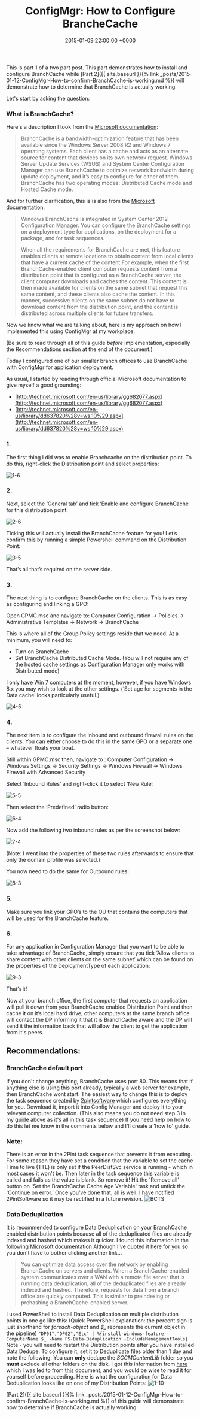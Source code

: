 ﻿---
layout: post
title:  "ConfigMgr: How to Configure BrancheCache"
date:   2015-01-09 22:00:00 +0000
categories: ConfigMgr
tags: [branchcache,configmgr]
---

This is part 1 of a two part post.  This part demonstrates how to install and configure BranchCache while [Part 2]({{ site.baseurl }}{% link _posts/2015-01-12-ConfigMgr-How-to-confirm-BranchCache-is-working.md %}) will demonstrate how to determine that BranchCache is actually working.

Let's start by asking the question: 

### What is BranchCache?

Here's a description I took from the [Microsoft documentation](https://docs.microsoft.com/en-us/windows/deployment/update/waas-branchcache):

> BranchCache is a bandwidth-optimization feature that has been available since the Windows Server 2008 R2 and Windows 7 operating systems. Each client has a cache and acts as an alternate source for content that devices on its own network request. Windows Server Update Services (WSUS) and System Center Configuration Manager can use BranchCache to optimize network bandwidth during update deployment, and it’s easy to configure for either of them. BranchCache has two operating modes: Distributed Cache mode and Hosted Cache mode.

And for further clarification, this is is also from the [Microsoft documentation](https://docs.microsoft.com/en-us/previous-versions/system-center/system-center-2012-R2/gg682077(v=technet.10)):

> Windows BranchCache is integrated in System Center 2012 Configuration Manager. You can configure the BranchCache settings on a deployment type for applications, on the deployment for a package, and for task sequences.
> 
> When all the requirements for BranchCache are met, this feature enables clients at remote locations to obtain content from local clients that have a current cache of the content.For example, when the first BranchCache-enabled client computer requests content from a distribution point that is configured as a BranchCache server, the client computer downloads and caches the content. This content is then made available for clients on the same subnet that request this same content, and these clients also cache the content. In this manner, successive clients on the same subnet do not have to download content from the distribution point, and the content is distributed across multiple clients for future transfers.

Now we know what we are talking about, here is my approach on how I implemented this using ConfigMgr at my workplace:

(Be sure to read through all of this guide *before* implementation, especially the Recommendations section at the end of the document.)

Today I configured one of our smaller branch offices to use BranchCache with ConfigMgr for application deployment.

As usual, I started by reading through official Microsoft documentation to give myself a good grounding:
- [http://technet.microsoft.com/en-us/library/gg682077.aspx](http://technet.microsoft.com/en-us/library/gg682077.aspx)
- [http://technet.microsoft.com/en-us/library/dd637820%28v=ws.10%29.aspx](http://technet.microsoft.com/en-us/library/dd637820%28v=ws.10%29.aspx)

### 1. 
The first thing I did was to enable Branchcache on the distribution point.  To do this, right-click the Distribution point and select properties:

![1-6](/assets/images/1-6.PNG)

### 2.
Next, select the ‘General tab’ and tick ‘Enable and configure BranchCache for this distribution point:

![2-6](/assets/images/2-6.PNG)

Ticking this will actually install the BranchCache feature for you!  Let’s confirm this by running a simple Powershell command on the Distribution Point:

![3-5](/assets/images/3-5.PNG)

That’s all that’s required on the server side.

### 3.
The next thing is to configure BranchCache on the clients.  This is as easy as configuring and linking a GPO:

Open GPMC.msc and navigate to: Computer Configuration -> Policies -> Administrative Templates -> Network -> BranchCache

This is where all of the Group Policy settings reside that we need.  At a minimum, you will need to:

* Turn on BranchCache
* Set BranchCache Distributed Cache Mode.
(You will not require any of the hosted cache settings as Configuration Manager only works with Distributed mode)

I only have Win 7 computers at the moment, however, if you have Windows 8.x you may wish to look at the other settings.  (‘Set age for segments in the Data cache’ looks particularly useful.)

![4-5](/assets/images/4-5.PNG)

### 4.
The next item is to configure the inbound and outbound firewall rules on the clients.  You can either choose to do this in the same GPO or a separate one – whatever floats your boat.

Still within GPMC.msc then, navigate to : Computer Configuration -> Windows Settings -> Security Settings -> Windows Firewall -> Windows Firewall with Advanced Security

Select ‘Inbound Rules’ and right-click it to select ‘New Rule’:

![5-5](/assets/images/5-5.PNG)

Then select the ‘Predefined’ radio button:

![6-4](/assets/images/6-4.PNG)

Now add the following two inbound rules as per the screenshot below:

![7-4](/assets/images/7-4.PNG)

(Note: I went into the properties of these two rules afterwards to ensure that only the domain profile was selected.)

You now need to do the same for Outbound rules:

![8-3](/assets/images/8-3.PNG)

### 5.  
Make sure you link your GPO’s to the OU that contains the computers that will be used for the BranchCache feature.

### 6.  
For any application in Configuration Manager that you want to be able to take advantage of BranchCache, simply ensure that you tick ‘Allow clients to share content with other clients on the same subnet‘ which can be found on the properties of the DeploymentType of each application:

![9-3](/assets/images/9-3.PNG)

That’s it!

Now at your branch office, the first computer that requests an application will pull it down from your BranchCache enabled Distribution Point and then cache it on it’s local hard drive; other computers at the same branch office will contact the DP informing it that it is BranchCache aware and the DP will send it the information back that will allow the client to get the application from it's peers.

## Recommendations:
### BranchCache default port
 If you don't change anything, BranchCache uses port 80.  This means that if anything else is using this port already, typically a web server for example, then BranchCache wont start.  The easiest way to change this is to deploy the task sequence created by [2pintsoftware](https://2pintsoftware.com/download/enable-branchcache-task-sequence/) which configures everything for you.  Download it, import it into Config Manager and deploy it to your relevant computer collection.  (This also means you do not need step 3 in my guide above as it's all in this task sequence) If you need help on how to do this let me know in the comments below and I'll create a 'how to' guide.
### Note:
There is an error in the 2Pint task sequence that prevents it from executing.
For some reason they have set a condition that the variable to set the cache Time to live (TTL) is only set if the PeerDistSvc service is running - which in most cases it won't be. Then later in the task sequence this variable is called and fails as the value is blank.  So remove it! Hit the 'Remove all' button on 'Set the BranchCache Cache Age Variable' task and untick the 'Continue on error.' Once you've done that, all is well.  I have notified 2PintSoftware so it may be rectified in a future revision.
![BCTS](/assets/images/BCTS.PNG)

### Data Deduplication
It is recommended to configure Data Deduplication on your BranchCache enabled distribution points because all of the deduplicated files are already indexed and hashed which makes it quicker.  I found this information in the [following Microsoft documentation](https://docs.microsoft.com/en-us/windows-server/storage/data-deduplication/interop) Although I've quoted it here for you so you don't have to bother clicking another link...
> You can optimize data access over the network by enabling BranchCache on servers and clients. When a BranchCache-enabled system communicates over a WAN with a remote file server that is running data deduplication, all of the deduplicated files are already indexed and hashed. Therefore, requests for data from a branch office are quickly computed. This is similar to preindexing or prehashing a BranchCache-enabled server.

I used PowerShell to install Data Deduplication on multiple distribution points in one go like this: (Quick PowerShell explanation: the percent sign is just shorthand for *foreach-object* and *$_* represents the current object in the pipeline)
`"DP01","DP02","Etc" | %{install-windows-feature -ComputerName $_ -Name FS-Data-Deduplication -IncludeManagementTools}`
Note - you will need to restart the Distribution points after you have installed Data Dedupe.
To configure it, set it to Deduplicate files older than 1 day and note the following:
You can **only** dedupe the *SCCMContentLib* folder so you **must** exclude all other folders on the disk.  I got this information from [here](https://cloudblogs.microsoft.com/enterprisemobility/2014/02/18/configuration-manager-distribution-points-and-windows-server-2012-data-deduplication/) which I was led to from [this](https://docs.microsoft.com/en-us/sccm/core/plan-design/configs/support-for-windows-features-and-networks) document, and you would be wise to read it for yourself before proceeding.
Here is what the configuration for Data Deduplication looks like on one of my Distribution Points:
![1-10](/assets/images/1-10.PNG)


[Part 2]({{ site.baseurl }}{% link _posts/2015-01-12-ConfigMgr-How-to-confirm-BranchCache-is-working.md %}) of this guide will demonstrate how to determine if BranchCache is actually working.